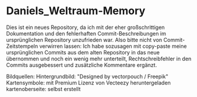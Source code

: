 # Daniels_Weltraum-Memory
 Dies ist ein neues Repository, da ich mit der eher großschrittigen Dokumentation und den fehlerhaften Commit-Beschreibungen im ursprünglichen Repository unzufrieden war.
 Also bitte nicht von Commit-Zeitstempeln verwirren lassen: Ich habe sozusagen mit copy-paste meine ursprünglichen Commits aus dem alten Repository in das neue übernommen und noch ein wenig mehr unterteilt, Rechtschreibfehler in den Commits ausgebessert und zusätzliche Kommentare ergänzt. 


Bildquellen:
Hintergrundbild: "Designed by vectorpouch / Freepik"
Kartensymbole: mit Premium Lizenz von Vecteezy heruntergeladen
kartenoberseite: selbst erstellt 